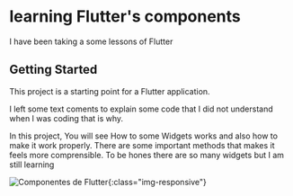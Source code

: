 # learning Flutter's components

I have been taking a some lessons of Flutter

## Getting Started

This project is a starting point for a Flutter application.

I left some text coments to explain some code that I did not understand when I was coding
that is why.

In this project, You will see How to some Widgets works and also how to make it work properly.
There are some important methods that makes it feels more comprensible.
To be hones there are so many widgets but I am still learning


![Componentes de Flutter](https://user-images.githubusercontent.com/42458038/112880764-7b1b2900-9090-11eb-93f5-08d4f322585d.png){:class="img-responsive"}
